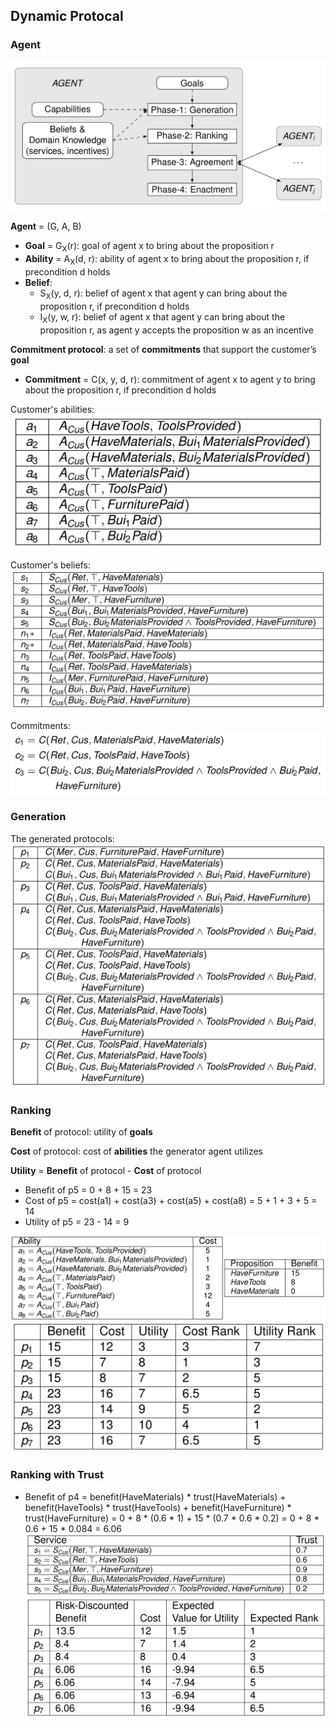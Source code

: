 ## Dynamic Protocal

### Agent

![agent](./pix/agent.png)

**Agent** = (G, A, B)
* **Goal** = G<sub>X</sub>(r): goal of agent x to bring about the proposition r
* **Ability** = A<sub>X</sub>(d, r): ability of agent x to bring about the proposition r, if precondition d holds
* **Belief**:
	* S<sub>X</sub>(y, d, r): belief of agent x that agent y can bring about the proposition r, if precondition d holds
	* I<sub>X</sub>(y, w, r): belief of agent x that agent y can bring about the proposition r, as agent y accepts the proposition w as an incentive

**Commitment protocol**: a set of **commitments** that support the customer’s **goal**
* **Commitment** = C(x, y, d, r): commitment of agent x to agent y to bring about the proposition r, if precondition d holds

Customer's abilities:
![ability](./pix/ability.png)

Customer's beliefs:
![belief](./pix/belief.png)

Commitments:
![commitment](./pix/commitment.png)

### Generation

The generated protocols:
![protocol](./pix/protocol.png)

### Ranking

**Benefit** of protocol: utility of **goals**

**Cost** of protocol: cost of **abilities** the generator agent utilizes

**Utility** = **Benefit** of protocol - **Cost** of protocol

* Benefit of p5 = 0 + 8 + 15 = 23
* Cost of p5 = cost(a1) + cost(a3) + cost(a5) + cost(a8) = 5 + 1 + 3 + 5 = 14
* Utility of p5 = 23 - 14 = 9

![benefit-cost](./pix/benefit-cost.png)
![utility](./pix/utility.png)

### Ranking with Trust

* Benefit of p4 = benefit(HaveMaterials) * trust(HaveMaterials) + benefit(HaveTools) * trust(HaveTools) + benefit(HaveFurniture) * trust(HaveFurniture) = 0 + 8 * (0.6 * 1) + 15 * (0.7 * 0.6 * 0.2) = 0 + 8 * 0.6 + 15 * 0.084 = 6.06
![trust](./pix/trust.png)
![utility-with-trust](./pix/utility-with-trust.png)